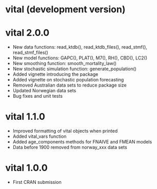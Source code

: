 # vital (development version)

# vital 2.0.0

* New data functions: read_ktdb(), read_ktdb_files(), read_stmf(), read_stmf_files()
* New model functions: GAPC(), PLAT(), M7(), RH(), CBD(), LC2()
* New smoothing function: smooth_mortality_law()
* New stochastic simulation function: generate_population()
* Added vignette introducing the package
* Added vignette on stochastic population forecasting
* Removed Australian data sets to reduce package size
* Updated Norwegian data sets
* Bug fixes and unit tests

# vital 1.1.0

* Improved formatting of vital objects when printed
* Added vital_vars function
* Added age_components methods for FNAIVE and FMEAN models
* Data before 1900 removed from norway_xxx data sets

# vital 1.0.0

* First CRAN submission
